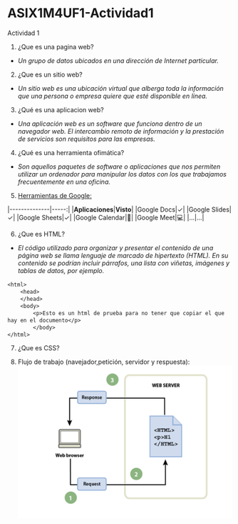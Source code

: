 # ASIX1M4UF1-Actividad1
Actividad 1
1. ¿Que es una pagina web?
- *Un grupo de datos ubicados en una dirección de Internet particular.*

2. ¿Que es un sitio web?
- *Un sitio web es una ubicación virtual que alberga toda la información que una persona o empresa quiere que esté disponible en línea.*

3. ¿Qué es una aplicacion web?
- *Una aplicación web es un software que funciona dentro de un navegador web. El intercambio remoto de información y la prestación de servicios son requisitos para las empresas.*

4. ¿Qué es una herramienta ofimática?
- *Son aquellos paquetes de software o aplicaciones que nos permiten utilizar un ordenador para manipular los datos con los que trabajamos frecuentemente en una oficina.*

5. [Herramientas de Google:](https://google.com "enlace a google")

|--------------|-----:|
|**Aplicaciones**|**Visto**|
|Google Docs|✓|
|Google Slides|✓|
|Google Sheets|✓|
|Google Calendar|📅|
|Google Meet|💻|
|...|...|

6. ¿Que es HTML?
- *El código utilizado para organizar y presentar el contenido de una página web se llama lenguaje de marcado de hipertexto (HTML). En su contenido se podrían incluir párrafos, una lista con viñetas, imágenes y tablas de datos, por ejemplo.*

```
<html>
    <head>
    </head>
    <body>
        <p>Esto es un html de prueba para no tener que copiar el que hay en el documento</p>
        </body>
</html>
```
7. ¿Que es CSS?

8. Flujo de trabajo (navejador,petición, servidor y respuesta):
![Imagen del flujo](https://github.com/MarcosJesuites/ASIX1M4UF1-Actividad1/blob/40423b1011971970f6cbff718dbac77496beae5a/Flujo%20de%20Primera%20actvidad.png "titulo opcional para la imagen")
